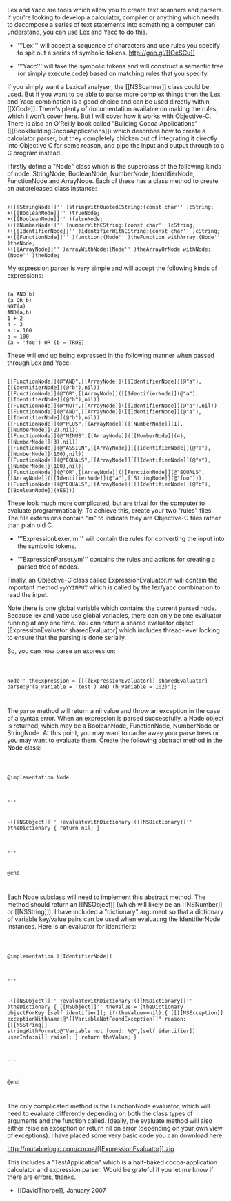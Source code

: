 Lex and Yacc are tools which allow you to create text scanners and parsers. If you're looking to develop a calculator, compiler or anything which needs to decompose a series of text statements into something a computer can understand, you can use Lex and Yacc to do this.



* '''Lex''' will accept a sequence of characters and use rules you specify to spit out a series of symbolic tokens. http://goo.gl/[[OeSCu]]

* '''Yacc''' will take the symbolic tokens and will construct a semantic tree (or simply execute code) based on matching rules that you specify.



If you simply want a Lexical analyser, the [[NSScanner]] class could be used. But if you want to be able to parse more complex things then the Lex and Yacc combination is a good choice and can be used directly within [[XCode]]. There's plenty of documentation available on making the rules, which I won't cover here. But I will cover how it works with Objective-C. There is also an O'Reilly book called "Building Cocoa Applications" ([[BookBuildingCocoaApplications]]) which describes how to create a calculator parser, but they completely chicken out of integrating it directly into Objective C for some reason, and pipe the input and output through to a C program instead.

I firstly define a "Node" class which is the superclass of the following kinds of node: S<nowiki/>tringNode, B<nowiki/>ooleanNode, N<nowiki/>umberNode, I<nowiki/>dentifierNode, F<nowiki/>unctionNode and A<nowiki/>rrayNode. Each of these has a class method to create an autoreleased class instance:

<code>
+([[StringNode]]'' )stringWithQuotedCString:(const char'' )cString;
+([[BooleanNode]]'' )trueNode;
+([[BooleanNode]]'' )falseNode;
+([[NumberNode]]'' )numberWithCString:(const char'' )cString;
+([[IdentifierNode]]'' )identifierWithCString:(const char'' )cString;
+([[FunctionNode]]'' )function:(Node'' )theFunction withArray:(Node'' )theNode;
+([[ArrayNode]]'' )arrayWithNode:(Node'' )theArrayOrNode withNode:(Node'' )theNode;
</code>

My expression parser is very simple and will accept the following kinds of expressions:

<code>
(a AND b)
(a OR b) 
NOT(a) 
AND(a,b)
1 + 2
4 - 3
a := 100
a = 100 
(a = 'foo') OR (b = TRUE) 
</code>

These will end up being expressed in the following manner when passed through Lex and Yacc:

<code>
[[FunctionNode]](@"AND",[[ArrayNode]]([[IdentifierNode]](@"a"),[[IdentifierNode]](@"b"),nil))
[[FunctionNode]](@"OR",[[ArrayNode]]([[IdentifierNode]](@"a"),[[IdentifierNode]](@"b"),nil))
[[FunctionNode]](@"NOT",[[ArrayNode]]([[IdentifierNode]](@"a"),nil))
[[FunctionNode]](@"AND",[[ArrayNode]]([[IdentifierNode]](@"a"),[[IdentifierNode]](@"b"),nil))
[[FunctionNode]](@"PLUS",[[ArrayNode]]([[NumberNode]](1),[[NumberNode]](2),nil))
[[FunctionNode]](@"MINUS",[[ArrayNode]]([[NumberNode]](4),[[NumberNode]](3),nil))
[[FunctionNode]](@"ASSIGN",[[ArrayNode]]([[IdentifierNode]](@"a"),[[NumberNode]](100),nil))
[[FunctionNode]](@"EQUALS",[[ArrayNode]]([[IdentifierNode]](@"a"),[[NumberNode]](100),nil))
[[FunctionNode]](@"OR",[[ArrayNode]]([[FunctionNode]](@"EQUALS",[[ArrayNode]]([[IdentifierNode]](@"a"),[[StringNode]](@"foo"))),[[FunctionNode]](@"EQUALS",[[ArrayNode]]([[IdentifierNode]](@"b"),[[BooleanNode]](YES)))
</code>

These look much more complicated, but are trival for the computer to evaluate programmatically. To achieve this, create your two "rules" files. The file extensions contain "m" to indicate they are Objective-C files rather than plain old C.



* '''E<nowiki/>xpressionLexer.lm''' will contain the rules for converting the input into the symbolic tokens.

* '''E<nowiki/>xpressionParser.ym''' contains the rules and actions for creating a parsed tree of nodes.



Finally, an Objective-C class called E<nowiki/>xpressionEvaluator.m will contain the important method <code>yyYYINPUT</code> which is called by the lex/yacc combination to read the input.

Note there is one global variable which contains the current parsed node. Because lex 
and yacc use global variables, there can only be one evaluator running at any one time.
You can return a shared evaluator object [E<nowiki/>xpressionEvaluator sharedEvaluator] which
includes thread-level locking to ensure that the parsing is done serially.

So, you can now parse an expression:

<code>

  Node'' theExpression = [[[[ExpressionEvaluator]] sharedEvaluator] parse:@"(a_variable = 'test') AND (b_variable = 102)"];  

</code>

The <code>parse</code> method will return a nil value and throw an exception in the case of a syntax error.
When an expression is parsed successfully, a Node object is returned, which may be a B<nowiki/>ooleanNode,
F<nowiki/>unctionNode, N<nowiki/>umberNode or S<nowiki/>tringNode. At this point, you may want to cache away your parse 
trees or you may want to evaluate them. Create the following abstract method in the Node class:

<code>

@implementation Node

...

-([[NSObject]]'' )evaluateWithDictionary:([[NSDictionary]]'' )theDictionary {
  return nil;
}

...

@end

</code>

Each Node subclass will need to implement this abstract method. The method should return an [[NSObject]] (which will likely be an [[NSNumber]] or [[NSString]]). I have included a "dictionary" argument so that a dictionary of variable key/value pairs can be used when evaluating the I<nowiki/>dentifierNode instances. Here is an evaluator for identifiers:

<code>

@implementation [[IdentifierNode]]

...

-([[NSObject]]'' )evaluateWithDictionary:([[NSDictionary]]'' )theDictionary {
  [[NSObject]]'' theValue = [theDictionary objectForKey:[self identifier]];
  if(theValue==nil) {
    [[[[NSException]] exceptionWithName:@"[[VariableNotFoundException]]" 
                             reason:[[[NSString]] stringWithFormat:@"Variable not found: %@",[self identifier]]
                           userInfo:nil] raise];
  }
  return theValue;
}

...

@end

</code>

The only complicated method is the F<nowiki/>unctionNode evaluator, which will need to evaluate differently depending on both the class types of arguments and the function called. Ideally, the evaluate method will also either raise an exception or return nil on error (depending on your own view of exceptions). I have placed some very basic code you can download here:

http://mutablelogic.com/cocoa/[[ExpressionEvaluator]].zip

This includes a "T<nowiki/>estApplication" which is a half-baked cocoa-application calculator and 
expression parser. Would be grateful if you let me know if there are errors, thanks.

- [[DavidThorpe]], January 2007